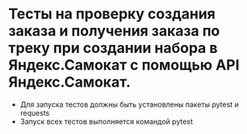 # Тесты на проверку создания заказа и получения заказа по треку при создании набора в Яндекс.Самокат с помощью API Яндекс.Самокат.
- Для запуска тестов должны быть установлены пакеты pytest и requests
- Запуск всех тестов выполняется командой pytest

